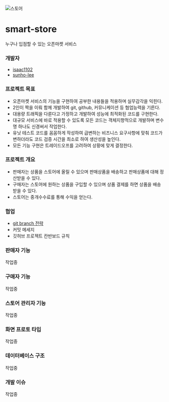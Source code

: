 ![스토어](https://user-images.githubusercontent.com/37571052/109776667-30032700-7c46-11eb-8c06-002fdf5e7784.jpg)

# smart-store
누구나 입점할 수 있는 오픈마켓 서비스

### 개발자
* [isaac1102](https://github.com/isaac1102)
* [sunho-lee](https://github.com/sunho-lee)

### 프로젝트 목표
* 오픈마켓 서비스의 기능을 구현하여 공부한 내용들을 적용하며 실무감각을 익힌다.
* 2인이 짝을 이뤄 함께 개발하여 git, github, 커뮤니케이션 등 협업능력을 기른다.
* 대용량 트래픽을 다룬다고 가정하고 개발하여 성능에 최적화된 코드를 구현한다.
* 대규모 서비스에 바로 적용할 수 있도록 모든 코드는 객체지향적으로 개발하며 변수명 하나도 신경써서 작업한다.
* 유닛 테스트 코드를 꼼꼼하게 작성하여 급변하는 비즈니스 요구사항에 맞춰 코드가 변하더라도 코드 검증 시간을 최소로 하여 생산성을 높인다.
* 모든 기능 구현은 트레이드오프를 고려하여 상황에 맞게 결정한다.

### 프로젝트 개요
* 판매자는 상품을 스토어에 올릴 수 있으며 판매상품을 배송하고 판매상품에 대해 정산받을 수 있다.
* 구매자는 스토어에 원하는 상품을 구입할 수 있으며 상품 결제를 하면 상품을 배송받을 수 있다.
* 스토어는 중개수수료를 통해 수익을 얻는다.

### 협업
* [git branch 전략](https://github.com/f-lab-edu/smart-store/wiki/git-branch-%EC%A0%84%EB%9E%B5)
* 커밋 메세지
* 깃허브 프로젝트 칸반보드 규칙

### 판매자 기능
작업중

### 구매자 기능
작업중

### 스토어 관리자 기능
작업중

### 화면 프로토 타입
작업중

### 데이터베이스 구조
작업중

### 개발 이슈
작업중
